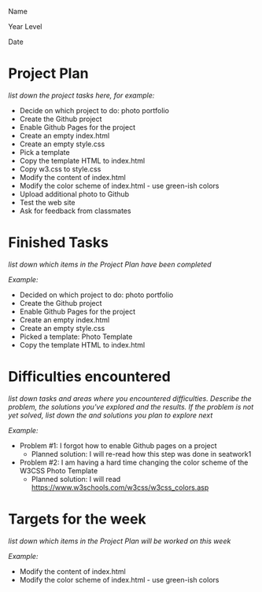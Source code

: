 Name

Year Level

Date

# Project Plan

_list down the project tasks here, for example:_

- Decide on which project to do: photo portfolio
- Create the Github project
- Enable Github Pages for the project
- Create an empty index.html
- Create an empty style.css
- Pick a template
- Copy the template HTML to index.html
- Copy w3.css to style.css
- Modify the content of index.html
- Modify the color scheme of index.html - use green-ish colors
- Upload additional photo to Github
- Test the web site
- Ask for feedback from classmates

# Finished Tasks

_list down which items in the Project Plan have been completed_

_Example:_

- Decided on which project to do: photo portfolio
- Create the Github project
- Enable Github Pages for the project
- Create an empty index.html
- Create an empty style.css
- Picked a template: Photo Template
- Copy the template HTML to index.html

# Difficulties encountered

_list down tasks and areas where you encountered difficulties. Describe the problem, the solutions you've explored and the results. If the problem is not yet solved, list down the and solutions you plan to explore next_

_Example:_

- Problem #1: I forgot how to enable Github pages on a project
  - Planned solution: I will re-read how this step was done in seatwork1
- Problem #2: I am having a hard time changing the color scheme of the W3CSS Photo Template
  - Planned solution: I will read https://www.w3schools.com/w3css/w3css_colors.asp

# Targets for the week

_list down which items in the Project Plan will be worked on this week_

_Example:_

- Modify the content of index.html
- Modify the color scheme of index.html - use green-ish colors
